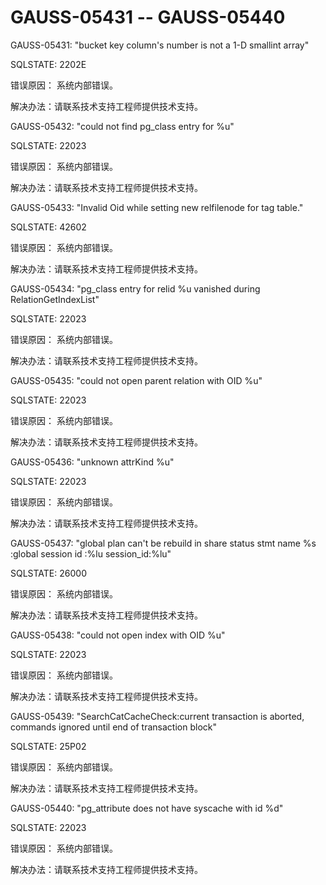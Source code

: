 # GAUSS-05431 -- GAUSS-05440

GAUSS-05431: "bucket key column's number is not a 1-D smallint array"

SQLSTATE: 2202E

错误原因： 系统内部错误。

解决办法：请联系技术支持工程师提供技术支持。

GAUSS-05432: "could not find pg\_class entry for %u"

SQLSTATE: 22023

错误原因： 系统内部错误。

解决办法：请联系技术支持工程师提供技术支持。

GAUSS-05433: "Invalid Oid while setting new relfilenode for tag table."

SQLSTATE: 42602

错误原因： 系统内部错误。

解决办法：请联系技术支持工程师提供技术支持。

GAUSS-05434: "pg\_class entry for relid %u vanished during RelationGetIndexList"

SQLSTATE: 22023

错误原因： 系统内部错误。

解决办法：请联系技术支持工程师提供技术支持。

GAUSS-05435: "could not open parent relation with OID %u"

SQLSTATE: 22023

错误原因： 系统内部错误。

解决办法：请联系技术支持工程师提供技术支持。

GAUSS-05436: "unknown attrKind %u"

SQLSTATE: 22023

错误原因： 系统内部错误。

解决办法：请联系技术支持工程师提供技术支持。

GAUSS-05437: "global plan can't be rebuild in share status stmt name %s :global session id :%lu session\_id:%lu"

SQLSTATE: 26000

错误原因： 系统内部错误。

解决办法：请联系技术支持工程师提供技术支持。

GAUSS-05438: "could not open index with OID %u"

SQLSTATE: 22023

错误原因： 系统内部错误。

解决办法：请联系技术支持工程师提供技术支持。

GAUSS-05439: "SearchCatCacheCheck:current transaction is aborted, commands ignored until end of transaction block"

SQLSTATE: 25P02

错误原因： 系统内部错误。

解决办法：请联系技术支持工程师提供技术支持。

GAUSS-05440: "pg\_attribute does not have syscache with id %d"

SQLSTATE: 22023

错误原因： 系统内部错误。

解决办法：请联系技术支持工程师提供技术支持。

